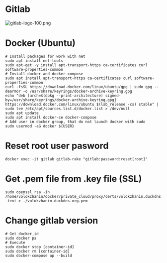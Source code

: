 # Gitlab
![gitlab-logo-100.png](https://about.gitlab.com/images/press/logo/png/gitlab-logo-100.png)

# Docker (Ubuntu)
```
# Install packages for work with net
sudo apt install net-tools
sudo apt-get -y install apt-transport-https ca-certificates curl software-properties-common
# Install docker and docker-compose
sudo apt install apt-transport-https ca-certificates curl software-properties-common
curl -fsSL https://download.docker.com/linux/ubuntu/gpg | sudo gpg --dearmor -o /usr/share/keyrings/docker-archive-keyring.gpg
echo "deb [arch=$(dpkg --print-architecture) signed-by=/usr/share/keyrings/docker-archive-keyring.gpg] https://download.docker.com/linux/ubuntu $(lsb_release -cs) stable" | sudo tee /etc/apt/sources.list.d/docker.list > /dev/null
sudo apt update
sudo apt install docker-ce docker-compose
# Add user in docker group, that do not launch docker with sudo
sudo usermod -aG docker ${USER}
```

# Reset root user pasword
```
docker exec -it gitlab gitlab-rake "gitlab:password:reset[root]"
```

# Get .pem file from .key file (SSL)
```
sudo openssl rsa -in /home/volokzhanin/docker/private_cloud/proxy/certs/volokzhanin.duckdns.org.key -text > ./volokzhanin.duckdns.org.pem
```

# Change gitlab version
```
# Get docker_id
sudo docker ps
# Execute
sudo docker stop [container-id]
sudo docker rm [container-id]
sudo docker-compose up --build
```